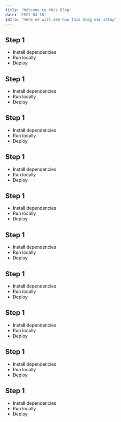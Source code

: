 ```yaml
---
title: 'Welcome to this Blog'
date: '2021-04-18'
intro: 'Here we will see how this blog was setup'
---
```


## Step 1

- Install dependencies
- Run locally
- Deploy

## Step 1

- Install dependencies
- Run locally
- Deploy

## Step 1

- Install dependencies
- Run locally
- Deploy

## Step 1

- Install dependencies
- Run locally
- Deploy

## Step 1

- Install dependencies
- Run locally
- Deploy

## Step 1

- Install dependencies
- Run locally
- Deploy

## Step 1

- Install dependencies
- Run locally
- Deploy

## Step 1

- Install dependencies
- Run locally
- Deploy

## Step 1

- Install dependencies
- Run locally
- Deploy

## Step 1

- Install dependencies
- Run locally
- Deploy
